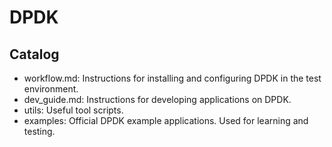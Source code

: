 # DPDK #

## Catalog ##

- workflow.md: Instructions for installing and configuring DPDK in the test environment.
- dev_guide.md: Instructions for developing applications on DPDK.
- utils: Useful tool scripts.
- examples: Official DPDK example applications. Used for learning and testing.

